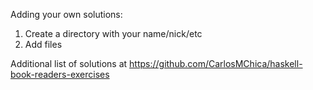 Adding your own solutions:

1. Create a directory with your name/nick/etc
2. Add files

Additional list of solutions at https://github.com/CarlosMChica/haskell-book-readers-exercises
